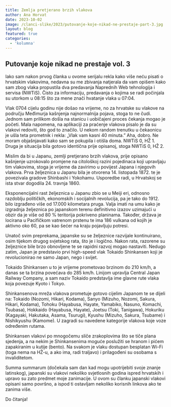 ```yaml
---
title: Zemlja pretjerano brzih vlakova
author: Ana Horvat
date: 2023-10-02
image: /clanci-slike/2023/putovanje-koje-nikad-ne-prestaje-part-3.jpg
layout: blog
featured: true
categories:
  - 'kolumna'
---
```


## Putovanje koje nikad ne prestaje vol. 3

Iako sam nakon prvog članka u ovome serijalu rekla kako više neću pisati o hrvatskim vlakovima, nedavna su me zbivanja natjerala da vam opišem kako sam zbog vlaka propustila dva predavanja Naprednih Web tehnologija i servisa (NWTiS). Čisto za informaciju, predavanja o kojima se radi počinjala su utorkom u 08:15 što za mene znači hvatanje vlaka u 07:04.

Vlak 0704 cijelu godinu nije došao na vrijeme, no za hrvatske su vlakove na području Međimurja kašnjenja najnormalnija pojava, stoga to ne čudi. Jednom sam prilikom došla na stanicu i uobičajeni proces čekanja mogao je početi. Mala napomena, na aplikaciji za praćenje vlakova pisalo je da su vlakovi redoviti, što god to značilo. U nekom random trenutku u čekaonicu je ušla teta prometnik i rekla: „Vlak vam kasni 40 minuta.” Aha, dobro. Ne moram objašnjavati kako sam se pokupila i otišla doma. NWTiS 0, HŽ 1. Druga je situacija bila gotovo identična prije opisanoj, stoga NWTiS 0, HŽ 2.

Mislim da bi u Japanu, zemlji pretjerano brzih vlakova, prije opisano kašnjenje uzrokovalo promjene na citološkoj razini pojedinaca koji upravljaju tim vlakovima, stoga je vrijeme da zavirimo u povijest Japana i njegovih vlakova. Prva željeznica u Japanu bila je otvorena 14. listopada 1872. te je povezivala gradove Shinbashi i Yokohamu. Usporedbe radi, u Hrvatskoj se ista stvar dogodila 24. travnja 1860.

Eksponencijalni rast željeznica u Japanu zbio se u Meiji eri, odnosno razdoblju političkih, ekonomskih i socijalnih revolucija, pa je tako do 1912. bilo izgrađeno više od 17.000 kilometara pruga. Valja imati na umu kako je izgradnja željeznica po japanskom terenu definitivno izazov uzimajući u obzir da je više od 80 % teritorija pokriveno planinama. Također, država je locirana u Pacifičkom vatrenom prstenu te ima 186 vulkana od kojih je aktivno oko 60, pa se kao šećer na kraju pojavljuju potresi.

Unatoč svim preprekama, japanske su se željeznice razvijale kontinuirano, osim tijekom drugog svjetskog rata, što je i logično. Nakon rata, razorene su željeznice bile brzo obnovljene te se rapidni razvoj mogao nastaviti. Nedugo zatim, Japan je predstavio prvi high-speed vlak Tokaido Shinkansen koji je revolucionirao ne samo Japan, nego i svijet.

Tokaido Shinkansen u to je vrijeme prometovao brzinom do 210 km/h, a danas se ta brzina povećava do 285 km/h. Linijom upravlja Central Japan Railway Company, a sam naziv Tokaido predstavlja ime glavne rute vlaka koja povezuje Kyoto i Tokyo.

Shinkansenova mreža vlakova prometuje gotovo cijelim Japanom te se dijeli na: Tokaido (Nozomi, Hikari, Kodama), Sanyo (Mizuho, Nozomi, Sakura, Hikari, Kodama), Tohoku (Hayabusa, Hayate, Yamabiko, Nasuno, Komachi, Tsubasa), Hokkaido (Hayabusa, Hayate), Joetsu (Toki, Tanigawa), Hokuriku (Kagayaki, Hakutaka, Asama, Tsurugi), Kyushu (Mizuho, Sakura, Tsubame) i Nishikyushu (Kamome). U zagradi su navedene kategorije vlakova koje voze određenim rutama.

Shinkansen vlakovi po mnogočemu sliče zrakoplovima što se tiče plana sjedenja, a na nekim je Shinkansenima moguće poslužiti se hranom i pićem zapakiranim u kutije (bento). Na svakom je vlaku dostupan besplatan Wi-Fi (toga nema na HŽ-u, a ako ima, radi traljavo) i prilagođeni su osobama s invaliditetom.

Summa summarum (dočekala sam dan kad mogu upotrijebiti svoje znanje latinskog), japanski su vlakovi nekoliko svjetlosnih godina ispred hrvatskih i upravo su zato predmet moje zanimacije. U ovom su članku japanski vlakovi opisani samo površno, a ispod ti ostavljam nekoliko korisnih linkova ako te zanima više.

Do čitanja!

